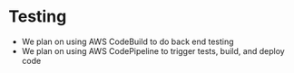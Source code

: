 # Testing
- We plan on using AWS CodeBuild to do back end testing
- We plan on using AWS CodePipeline to trigger tests, build, and deploy code